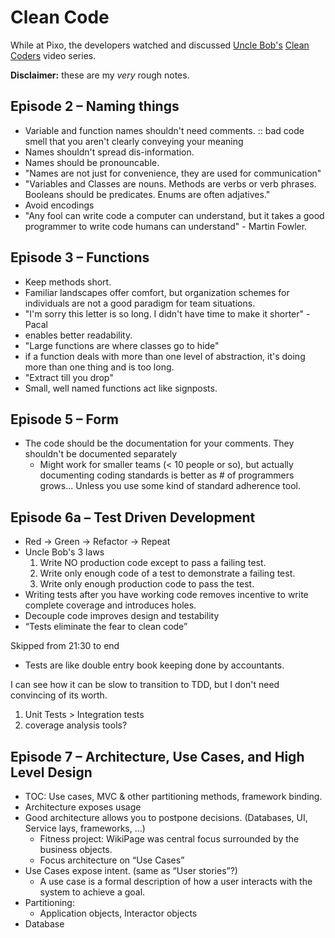 # Clean Code
While at Pixo, the developers watched and discussed [Uncle Bob's](http://blog.cleancoder.com/) [Clean Coders](https://cleancoders.com/) video series.

**Disclaimer:** these are my _very_ rough notes.

## Episode 2 – Naming things
- Variable and function names shouldn't need comments. :: bad code smell that you aren't clearly conveying your meaning
- Names shouldn't spread dis-information.
- Names should be pronouncable.
- "Names are not just for convenience, they are used for communication"
- "Variables and Classes are nouns.  Methods are verbs or verb phrases.  Booleans should be predicates.  Enums are often adjatives."
- Avoid encodings
- "Any fool can write code a computer can understand, but it takes a good programmer to write code humans can understand" - Martin Fowler.

## Episode 3 – Functions
- Keep methods short.
- Familiar landscapes offer comfort, but organization schemes for individuals are not a good paradigm for team situations.
- "I'm sorry this letter is so long.  I didn't have time to make it shorter" - Pacal
- enables better readability.
- "Large functions are where classes go to hide"
- if a function deals with more than one level of abstraction, it's doing more than one thing and is too long.
- "Extract till you drop"
- Small, well named functions act like signposts.

## Episode 5 – Form
- The code should be the documentation for your comments.  They shouldn't be documented separately
  - Might work for smaller teams (< 10 people or so), but actually documenting coding standards is better as # of programmers grows... Unless you use some kind of standard adherence tool.

## Episode 6a – Test Driven Development
- Red → Green → Refactor → Repeat
- Uncle Bob's 3 laws
  1. Write NO production code except to pass a failing test.
  2. Write only enough code of a test to demonstrate a failing test.
  3. Write only enough production code to pass the test.
- Writing tests after you have working code removes incentive to write complete coverage and introduces holes.
- Decouple code improves design and testability
- “Tests eliminate the fear to clean code”

Skipped from 21:30 to end

- Tests are like double entry book keeping done by accountants.

I can see how it can be slow to transition to TDD, but I don't need convincing of its worth.

1. Unit Tests > Integration tests
2. coverage analysis tools?

## Episode 7 – Architecture, Use Cases, and High Level Design
- TOC: Use cases, MVC & other partitioning methods, framework binding.
- Architecture exposes usage
- Good architecture allows you to postpone decisions. (Databases, UI, Service lays, frameworks, …)
  - Fitness project: WikiPage was central focus surrounded by the business objects.
  - Focus architecture on “Use Cases”
- Use Cases expose intent.  (same as “User stories”?)
  - A use case is a formal description of how a user interacts with the system to achieve a goal.
- Partitioning:
  - Application objects, Interactor objects
- Database
